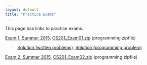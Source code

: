 ```yaml
---
layout: default
title: "Practice Exams"
---
```


This page has links to practice exams.

[Exam 1, Summer 2015](cs201-summer2015-exam01.pdf), [CS201\_Exam01.zip](CS201_Exam01.zip) (programming zipfile)

> [Solution (written problems)](cs201-summer2015-exam01-solution.pdf), [Solution (programming problem)](CS201_Exam01_Solution.zip)

[Exam 2, Summer 2015](cs201-summer2015-exam02.pdf), [CS201\_Exam02.zip](CS201_Exam02.zip) (programming zipfile)
